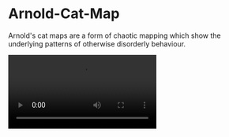 # Arnold-Cat-Map
Arnold's cat maps are a form of chaotic mapping which show the underlying patterns of otherwise disorderly behaviour. 


![Alt Text](https://media.giphy.com/media/xULW8wQwxwhnbBRDAA/source.mp4)

